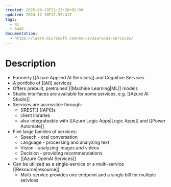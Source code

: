 ```yaml
---
created: 2025-08-19T21:23:20+02:00
updated: 2024-12-10T12:57:41Z
tags:
  - ai
  - SaaS
documentation:
  - https://learn.microsoft.com/en-us/azure/ai-services/
---
```

# Description
- Formerly [[Azure Applied AI Services]] and Cognitive Services
- A portfolio of [[AI]] services
- Offers prebuilt, pretrained [[Machine Learning|ML]] models
- Studio interfaces are available for some services, e.g. [[Azure AI Studio]]
- Services are accessible through:
	- [[REST]] [[API]]s
	- client libraries
	- also integrateable with [[Azure Logic Apps|Logic Apps]] and [[Power Automate]]
- Five large families of services:
	- Speech - oral conversation
	- Language - processing and analyzing text
	- Vision - analyzing images and videos
	- Decision - providing recommendations
	- [[Azure OpenAI Services]]
- Can be utilized as a single-service or a multi-service [[Resource|resource]]
	- Multi-service provides one endpoint and a single bill for multiple services